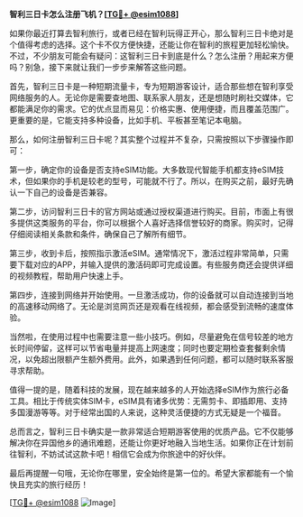 **智利三日卡怎么注册飞机？[[TG💪+ @esim1088](https://t.me/s/esim1088)]**

如果你最近打算去智利旅行，或者已经在智利玩得正开心，那么智利三日卡绝对是个值得考虑的选择。这个卡不仅方便快捷，还能让你在智利的旅程更加轻松愉快。不过，不少朋友可能会有疑问：这智利三日卡到底是什么？怎么注册？用起来方便吗？别急，接下来就让我们一步步来解答这些问题。

首先，智利三日卡是一种短期流量卡，专为短期游客设计，适合那些想在智利享受网络服务的人。无论你是需要查地图、联系家人朋友，还是想随时刷社交媒体，它都能满足你的需求。它的优点显而易见：价格实惠、使用便捷，而且覆盖范围广。更重要的是，它能支持多种设备，比如手机、平板甚至笔记本电脑。

那么，如何注册智利三日卡呢？其实整个过程并不复杂，只需按照以下步骤操作即可：

第一步，确定你的设备是否支持eSIM功能。大多数现代智能手机都支持eSIM技术，但如果你的手机是较老的型号，可能就不行了。所以，在购买之前，最好先确认一下自己的设备是否兼容。

第二步，访问智利三日卡的官方网站或通过授权渠道进行购买。目前，市面上有很多提供这类服务的平台，你可以根据个人喜好选择信誉较好的商家。购买时，记得仔细阅读相关条款和条件，确保自己了解所有细节。

第三步，收到卡后，按照指示激活eSIM。通常情况下，激活过程非常简单，只需要下载对应的APP，并输入提供的激活码即可完成设置。有些服务商还会提供详细的视频教程，帮助用户快速上手。

第四步，连接到网络并开始使用。一旦激活成功，你的设备就可以自动连接到当地的高速移动网络了。无论是浏览网页还是观看在线视频，都会感受到流畅的速度体验。

当然啦，在使用过程中也需要注意一些小技巧。例如，尽量避免在信号较差的地方长时间停留，这样可以节省电量并提高上网速度；同时也要定期检查套餐剩余情况，以免超出限额产生额外费用。此外，如果遇到任何问题，都可以随时联系客服寻求帮助。

值得一提的是，随着科技的发展，现在越来越多的人开始选择eSIM作为旅行必备工具。相比于传统实体SIM卡，eSIM具有诸多优势：无需剪卡、即插即用、支持多国漫游等等。对于经常出国的人来说，这种灵活便捷的方式无疑是一个福音。

总而言之，智利三日卡确实是一款非常适合短期游客使用的优质产品。它不仅能够解决你在异国他乡的通讯难题，还能让你更好地融入当地生活。如果你正在计划前往智利，不妨试试这款卡吧！相信它会成为你旅途中的好伙伴。

最后再提醒一句哦，无论你在哪里，安全始终是第一位的。希望大家都能有一个愉快且充实的旅行经历！

[[TG💪+ @esim1088](https://t.me/s/esim1088) ![Image](https://i.postimg.cc/4NQfJmqS/Snipaste-2025-05-13-00-14-12.png)]